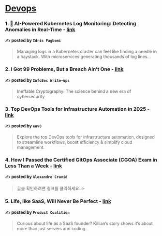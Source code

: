 
<h1><a href=https://medium.com/tag/devops/recommended target="_blank" rel="noopener noreferrer">Devops</a></h1>
<h3>1. 🚀 AI-Powered Kubernetes Log Monitoring: Detecting Anomalies in Real-Time - <a href="https://medium.com/@idrisniyi94/ai-powered-kubernetes-log-monitoring-detecting-anomalies-in-real-time-4333a3c03121" target="_blank" rel="noopener noreferrer">link</a></h3>

✍️ **posted by `Idris Fagbemi`**

<blockquote>Managing logs in a Kubernetes cluster can feel like finding a needle in a haystack. With microservices generating thousands of log lines…</blockquote>

<h3>2. I Got 99 Problems, But a Breach Ain’t One - <a href="https://medium.com/bugbountywriteup/i-got-99-problems-but-a-breach-aint-one-1446ba45d2ca" target="_blank" rel="noopener noreferrer">link</a></h3>

✍️ **posted by `InfoSec Write-ups`**

<blockquote>Ineffable Cryptography: The science behind a new era of cybersecurity</blockquote>

<h3>3. Top DevOps Tools for Infrastructure Automation in 2025 - <a href="https://medium.com/env0/top-devops-tools-for-infrastructure-automation-in-2025-cae2288e8314" target="_blank" rel="noopener noreferrer">link</a></h3>

✍️ **posted by `env0`**

<blockquote>Explore the top DevOps tools for infrastructure automation, designed to streamline workflows, boost efficiency & simplify cloud management.</blockquote>

<h3>4. How I Passed the Certified GitOps Associate (CGOA) Exam in Less Than a Week - <a href="https://medium.com/@alexandre.cravid/how-i-passed-the-certified-gitops-associate-cgoa-exam-in-less-than-a-week-99347629b5ed" target="_blank" rel="noopener noreferrer">link</a></h3>

✍️ **posted by `Alexandre Cravid`**

<blockquote>글을 확인하려면 링크를 클릭하세요. ⌲</blockquote>

<h3>5. Life, like SaaS, Will Never Be Perfect - <a href="https://medium.com/managing-digital-products/life-like-saas-will-never-be-perfect-d1ef04b60109" target="_blank" rel="noopener noreferrer">link</a></h3>

✍️ **posted by `Product Coalition`**

<blockquote>Curious about life as a SaaS founder? Killian’s story shows it’s about more than just servers and coding.</blockquote>


